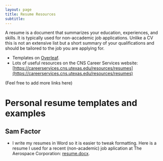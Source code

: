 ```yaml
---
layout: page
title: Resume Resources
subtitle: 
---
```



A resume is a document that summarizes your education, experiences, and skills. It is typically used for non-accademic job applications. Unlike a CV this is not an extensive list but a short summary of your qualifications and should be tailored to the job you are applying for.
- Templates on [Overleaf](https://www.overleaf.com/latex/templates?q=resume).
- Lots of useful resources on the CNS Career Services website: [https://careerservices.cns.utexas.edu/resources/resumes](https://careerservices.cns.utexas.edu/resources/resumes)

(Feel free to add more links here)

# Personal resume templates and examples
## Sam Factor

- I write my resumes in Word so it is easier to tweak formatting. Here is a resume I used for a recent (non-academic) job aplication at The Aerospace Corporation: [resume.docx](/assets/resume/sf/resume.docx).
